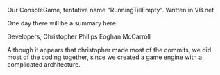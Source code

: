 Our ConsoleGame, tentative name "RunningTillEmpty".
Written in VB.net

One day there will be a summary here.










Developers,
  Christopher Philips
  Eoghan McCarroll

Although it appears that christopher made most of the commits, we did most of the coding together, since we created a game engine with a complicated architecture.
